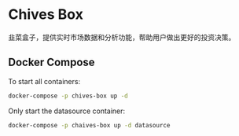 # Chives Box

韭菜盒子，提供实时市场数据和分析功能，帮助用户做出更好的投资决策。

## Docker Compose

To start all containers:

````bash
docker-compose -p chives-box up -d
```` 

Only start the datasource container:

```bash
docker-compose -p chaives-box up -d datasource
```
